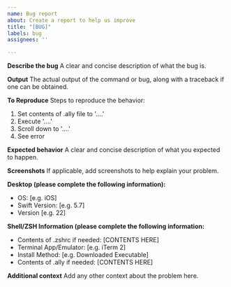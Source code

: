 ```yaml
---
name: Bug report
about: Create a report to help us improve
title: "[BUG]"
labels: bug
assignees: ''

---
```


**Describe the bug**
A clear and concise description of what the bug is.

**Output**
The actual output of the command or bug, along with a traceback if one can be obtained.

**To Reproduce**
Steps to reproduce the behavior:
1. Set contents of .ally file to '....'
2. Execute '....'
3. Scroll down to '....'
4. See error

**Expected behavior**
A clear and concise description of what you expected to happen.

**Screenshots**
If applicable, add screenshots to help explain your problem.

**Desktop (please complete the following information):**
 - OS: [e.g. iOS]
- Swift Version: [e.g. 5.7]
 - Version [e.g. 22]

**Shell/ZSH Information (please complete the following information:**
- Contents of .zshrc if needed: [CONTENTS HERE]
- Terminal App/Emulator: [e.g. iTerm 2]
- Install Method: [e.g. Downloaded Executable]
- Contents of .ally if needed: [CONTENTS HERE]

**Additional context**
Add any other context about the problem here.
